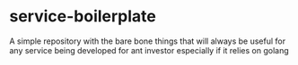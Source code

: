 # service-boilerplate

A simple repository with the bare bone things that will always be useful for any service being developed for ant investor especially if it relies on golang